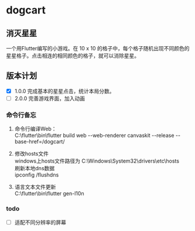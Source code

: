 # dogcart

## 消灭星星

一个用Flutter编写的小游戏。在 10 x 10 的格子中，每个格子随机出现不同颜色的星星格子。点击相连的相同颜色的格子，就可以消除星星。

## 版本计划
- [x] 1.0.0 完成基本的星星点击，统计本局分数。
- [ ] 2.0.0 完善游戏界面，加入动画

### 命令行备忘

1. 命令行编译Web：  
   C:\flutter\bin\flutter build web --web-renderer canvaskit --release --base-href=/dogcart/

2. 修改hosts文件  
   windows上hosts文件路径为
   C:\Windows\System32\drivers\etc\hosts  
   刷新本地dns数据  
   ipconfig /flushdns

3. 语言文本文件更新  
   C:\flutter\bin\flutter gen-l10n

### todo

- [ ] 适配不同分辨率的屏幕
